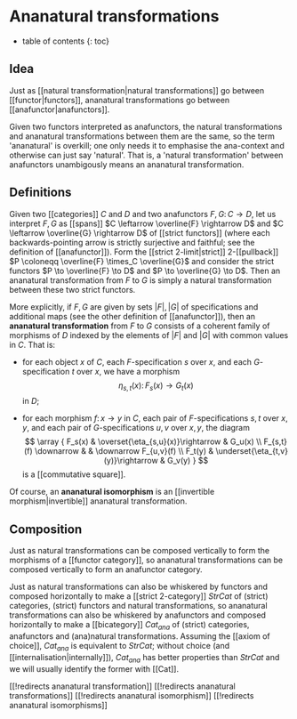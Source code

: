 
# Ananatural transformations
* table of contents
{: toc}

## Idea

Just as [[natural transformation|natural transformations]] go between [[functor|functors]], ananatural transformations go between [[anafunctor|anafunctors]].

Given two functors interpreted as anafunctors, the natural transformations and ananatural transformations between them are the same, so the term 'ananatural' is overkill; one only needs it to emphasise the ana-context and otherwise can just say 'natural'.  That is, a 'natural transformation' between anafunctors unambigously means an ananatural transformation.


## Definitions

Given two [[categories]] $C$ and $D$ and two anafunctors $F, G\colon C \to D$, let us interpret $F,G$ as [[spans]] $C \leftarrow \overline{F} \rightarrow D$ and $C \leftarrow \overline{G} \rightarrow D$ of [[strict functors]] (where each backwards-pointing arrow is strictly surjective and faithful; see the definition of [[anafunctor]]).  Form the [[strict 2-limit|strict]] $2$-[[pullback]] $P \coloneqq \overline{F} \times_C \overline{G}$ and consider the strict functors $P \to \overline{F} \to D$ and $P \to \overline{G} \to D$.  Then an ananatural transformation from $F$ to $G$ is simply a natural transformation between these two strict functors.


More explicitly, if $F,G$ are given by sets ${|F|}, {|G|}$ of specifications and additional maps (see the other definition of [[anafunctor]]), then an __ananatural transformation__ from $F$ to $G$ consists of a coherent family of morphisms of $D$ indexed by the elements of $|F|$ and $|G|$ with common values in $C$.  That is:

* for each object $x$ of $C$, each $F$-specification $s$ over $x$, and each $G$-specification $t$ over $x$, we have a morphism
$$ \eta_{s,t}(x)\colon F_s(x) \to G_t(x) $$
in $D$;

* for each morphism $f\colon x \to y$ in $C$, each pair of $F$-specifications $s,t$ over $x,y$, and each pair of $G$-specifications $u,v$ over $x,y$, the diagram
  $$ \array {
     F_s(x)                & \overset{\eta_{s,u}(x)}\rightarrow  & G_u(x) \\
     F_{s,t}(f) \downarrow &                                     & \downarrow F_{u,v}(f) \\
     F_t(y)                & \underset{\eta_{t,v}(y)}\rightarrow & G_v(y)
  } $$
  is a [[commutative square]].


Of course, an __ananatural isomorphism__ is an [[invertible morphism|invertible]] ananatural transformation.


## Composition

Just as natural transformations can be composed vertically to form the morphisms of a [[functor category]], so ananatural transformations can be composed vertically to form an anafunctor category.

Just as natural transformations can also be whiskered by functors and composed horizontally to make a [[strict 2-category]] $Str Cat$ of (strict) categories, (strict) functors and natural transformations, so ananatural transformations can also be whiskered by anafunctors and composed horizontally to make a [[bicategory]] $Cat_{ana}$ of (strict) categories, anafunctors and (ana)natural transformations.  Assuming the [[axiom of choice]], $Cat_{ana}$ is equivalent to $Str Cat$; without choice (and [[internalisation|internally]]), $Cat_{ana}$ has better properties than $Str Cat$ and we will usually identify the former with [[Cat]].


[[!redirects ananatural transformation]]
[[!redirects ananatural transformations]]
[[!redirects ananatural isomorphism]]
[[!redirects ananatural isomorphisms]]
